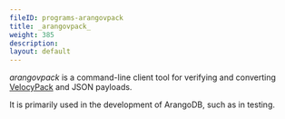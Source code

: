 ```yaml
---
fileID: programs-arangovpack
title: _arangovpack_
weight: 385
description: 
layout: default
---
```

_arangovpack_ is a command-line client tool for verifying and converting
[VelocyPack](http://github.com/arangodb/velocypack) and JSON
payloads.

It is primarily used in the development of ArangoDB, such as in testing.
